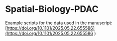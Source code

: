 # Spatial-Biology-PDAC
Example scripts for the data used in the manuscript: [https://doi.org/10.1101/2025.05.22.655586](https://doi.org/10.1101/2025.05.22.655586 )
